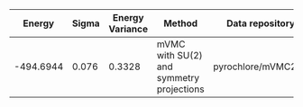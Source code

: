 |       Energy          |  Sigma          | Energy Variance  |  Method                                                          | Data repository                     |
| ----------------------| ----------------| -----------------|------------------------------------------------------------------|------------------------------------ |
|    -494.6944          |  0.076           | 0.3328           | mVMC with SU(2) and symmetry projections                         | pyrochlore/mVMC256                  |
